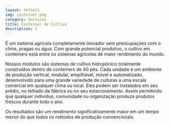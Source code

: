 ```yaml
---
layout: default
img: conteiner.png
category: Services
title: Conteiner de Cultivo
description: |
---
```

É um sistema agrícola completamente inovador sem preocupações com o clima, pragas ou água. Com grande potencial produtivo, o cultivo em conteiners está entre os sistemas agrícolas de maior rendimento do mundo.

Nossos módulos são sistemas de cultivo hidropônico totalmente construídos dentro de conteiners de 40 pés. Cada unidade é um ambiente de produção vertical, modular, empilhável, móvel e automatizado, desenvolvido para uma grande variedade de culturas a uma escala comercial em qualquer clima ou local. Eles podem ser instalados em seu prédio, no telhado da fábrica ou no seu estacionamento. Assim permitindo que qualquer indivíduo, comunidade ou organização produza produtos frescos durante todo o ano.

Os resultados são um rendimento significativamente maior em um tempo menor do que todos os métodos de produção convencionais. 
